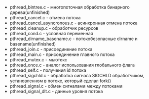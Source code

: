  - pthread_bintree.c - многопоточная обработка бинарного дерева(unfinished)
 - pthread_cancel.c - отмена потока
 - pthread_cancel_asyncronous.c - асинхронная отмена потока
 - pthread_cleanup.c - обработчик ресурсов
 - pthread_cond.c - условная переменная
 - pthread_dirname_basename.c - потокобезопасные dirname и basename(unfinished)
 - pthread_join.c - присоединение потока
 - pthread_main.c - присоединение главного потока
 - pthread_mutex.c - мьютекс
 - pthread_once.c - аналог использования глобального флага
 - pthread_self.c - получения id потока
 - pthread_sigchld.c - обработка сигнала SIGCHLD обработчиком, установленном в потоке, который сделал fork()
 - pthread_signal.c - обмен сигналами между потоками
 - pthread_signal_dlt.c - данные уровня потока
